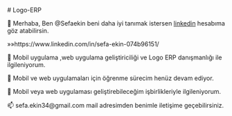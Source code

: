 <p># Logo-ERP </p>
<p>👋 Merhaba, Ben @Sefaekin beni daha iyi tanımak istersen <a href="https://www.linkedin.com/in/sefa-ekin-074b96151/">linkedin</a> hesabıma göz atabilirsin. </p>
<p> »»https://www.linkedin.com/in/sefa-ekin-074b96151/ </p>
<p>👀 Mobil uygulama ,web uygulama geliştiriciliği ve Logo ERP danışmanlığı ile ilgileniyorum. </p>
<p>🌱 Mobil ve web uygulamaları için öğrenme sürecim henüz devam ediyor. </p>
<p>💞️ Mobil veya web uygulaması geliştirebileceğim işbirlikleriyle ilgileniyorum. </p>
<p>📫 sefa.ekin34@gmail.com mail adresimden benimle iletişime geçebilirsiniz.</p>
